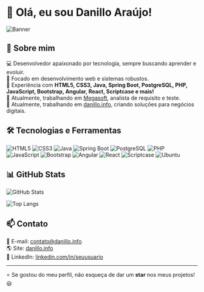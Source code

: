 # 👋 Olá, eu sou Danillo Araújo!

![Banner](https://source.unsplash.com/1600x400/?technology,coding)

## 🚀 Sobre mim

💻 Desenvolvedor apaixonado por tecnologia, sempre buscando aprender e evoluir.
<br>
📍 Focado em desenvolvimento web e sistemas robustos.
<br>
🔧 Experiência com **HTML5, CSS3, Java, Spring Boot, PostgreSQL, PHP, JavaScript, Bootstrap, Angular, React, Scriptcase e mais!**
<br>
🎯 Atualmente, trabalhando em <a href="https://www.megasoft.com.br" target="_blank" rel="noopener noreferrer">Megasoft</a>, analista de requisito e teste.
<br>
🎯 Atualmente, trabalhando em <a href="https://danillo.info" target="_blank" rel="noopener noreferrer">danillo.info</a>, criando soluções para negócios digitais.


## 🛠️ Tecnologias e Ferramentas

![HTML5](https://img.shields.io/badge/HTML5-E34F26?style=for-the-badge&logo=html5&logoColor=white)
![CSS3](https://img.shields.io/badge/CSS3-1572B6?style=for-the-badge&logo=css3&logoColor=white)
![Java](https://img.shields.io/badge/Java-ED8B00?style=for-the-badge&logo=openjdk&logoColor=white)
![Spring Boot](https://img.shields.io/badge/Spring%20Boot-6DB33F?style=for-the-badge&logo=springboot&logoColor=white)
![PostgreSQL](https://img.shields.io/badge/PostgreSQL-316192?style=for-the-badge&logo=postgresql&logoColor=white)
![PHP](https://img.shields.io/badge/PHP-777BB4?style=for-the-badge&logo=php&logoColor=white)
![JavaScript](https://img.shields.io/badge/JavaScript-F7DF1E?style=for-the-badge&logo=javascript&logoColor=black)
![Bootstrap](https://img.shields.io/badge/Bootstrap-7952B3?style=for-the-badge&logo=bootstrap&logoColor=white)
![Angular](https://img.shields.io/badge/Angular-DD0031?style=for-the-badge&logo=angular&logoColor=white)
![React](https://img.shields.io/badge/React-20232A?style=for-the-badge&logo=react&logoColor=61DAFB)
![Scriptcase](https://img.shields.io/badge/Scriptcase-003A70?style=for-the-badge&logo=scriptcase&logoColor=white)
![Ubuntu](https://img.shields.io/badge/Ubuntu-E95420?style=for-the-badge&logo=ubuntu&logoColor=white)

## 📊 GitHub Stats

![GitHub Stats](https://github-readme-stats.vercel.app/api?username=danillosdd&show_icons=true&theme=tokyonight)

![Top Langs](https://github-readme-stats.vercel.app/api/top-langs/?username=danillosdd&layout=compact&theme=tokyonight)

## 📫 Contato

📧 E-mail: [contato@danillo.info](mailto:contato@danillo.info)  
🌎 Site: [danillo.info](https://danillo.info)  
💼 LinkedIn: [linkedin.com/in/seuusuario](https://linkedin.com/in/danillosdd)  
<!--🚀 Portfólio: [seu-portfolio.com](https://seu-portfolio.com)  -->

---

⭐️ Se gostou do meu perfil, não esqueça de dar um **star** nos meus projetos! 😃

